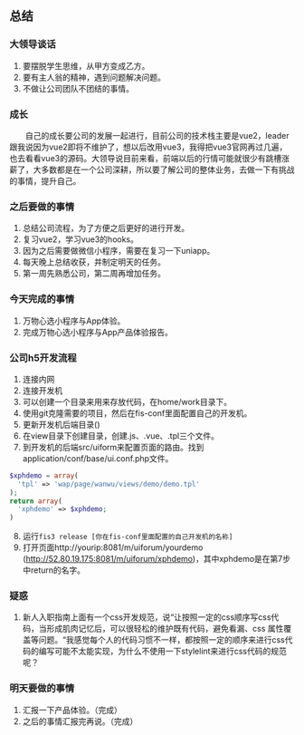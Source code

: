 ## 总结

### 大领导谈话
1. 要摆脱学生思维，从甲方变成乙方。
2. 要有主人翁的精神，遇到问题解决问题。
3. 不做让公司团队不团结的事情。

### 成长
&ensp;&ensp;&ensp;&ensp;自己的成长要公司的发展一起进行，目前公司的技术栈主要是vue2，leader跟我说因为vue2即将不维护了，想以后改用vue3，我得把vue3官网再过几遍，也去看看vue3的源码。大领导说目前来看，前端以后的行情可能就很少有跳槽涨薪了，大多数都是在一个公司深耕，所以要了解公司的整体业务，去做一下有挑战的事情，提升自己。

### 之后要做的事情
1. 总结公司流程，为了方便之后更好的进行开发。
2. 复习vue2，学习vue3的hooks。
3. 因为之后需要做微信小程序，需要在复习一下uniapp。
4. 每天晚上总结收获，并制定明天的任务。
5. 第一周先熟悉公司，第二周再增加任务。

### 今天完成的事情
1. 万物心选小程序与App体验。
2. 完成万物心选小程序与App产品体验报告。

### 公司h5开发流程
1. 连接内网
2. 连接开发机
3. 可以创建一个目录来用来存放代码，在home/work目录下。
4. 使用git克隆需要的项目，然后在fis-conf里面配置自己的开发机。
5. 更新开发机后端目录()
6. 在view目录下创建目录，创建.js、.vue、.tpl三个文件。
7. 到开发机的后端src/uiform来配置页面的路由。找到application/conf/base/ui.conf.php文件。
```php
$xphdemo = array(
  'tpl' => 'wap/page/wanwu/views/demo/demo.tpl'
);
return array(
  'xphdemo' => $xphdemo;
)
```
8. 运行`fis3 release [你在fis-conf里面配置的自己开发机的名称]`
9. 打开页面http://yourip:8081/m/uiforum/yourdemo (http://52.80.19.175:8081/m/uiforum/xphdemo)，其中xphdemo是在第7步中return的名字。

### 疑惑
1. 新人入职指南上面有一个css开发规范，说“让按照一定的css顺序写css代码，当形成肌肉记忆后，可以很轻松的维护既有代码，避免看漏、css 属性覆盖等问题。“我感觉每个人的代码习惯不一样，都按照一定的顺序来进行css代码的编写可能不太能实现，为什么不使用一下stylelint来进行css代码的规范呢？

### 明天要做的事情
1. 汇报一下产品体验。（完成）
2. 之后的事情汇报完再说。（完成）